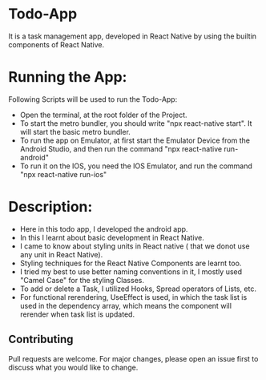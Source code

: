 # Todo-App

It is a task management app, developed in React Native by using the builtin components of React Native.

# Running the App:

Following Scripts will be used to run the Todo-App:

- Open the terminal, at the root folder of the Project.
- To start the metro bundler, you should write "npx react-native start". It will start the basic metro bundler.
- To run the app on Emulator, at first start the Emulator Device from the Android Studio, and then run the command "npx react-native run-android"
- To run it on the IOS, you need the IOS Emulator, and run the command "npx react-native run-ios"

# Description:

- Here in this todo app, I developed the android app.
- In this I learnt about basic development in React Native.
- I came to know about styling units in React native ( that we donot use any unit in React Native).
- Styling techniques for the React Native Components are learnt too.
- I tried my best to use better naming conventions in it, I mostly used "Camel Case" for the styling Classes.
- To add or delete a Task, I utilized Hooks, Spread operators of Lists, etc.
- For functional rerendering, UseEffect is used, in which the task list is used in the dependency array, which means the component will rerender when task list is updated.

## Contributing

Pull requests are welcome. For major changes, please open an issue first to discuss what you would like to change.
